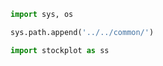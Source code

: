 

```python
import sys, os
```


```python
sys.path.append('../../common/')
```


```python
import stockplot as ss
```


```python

```
